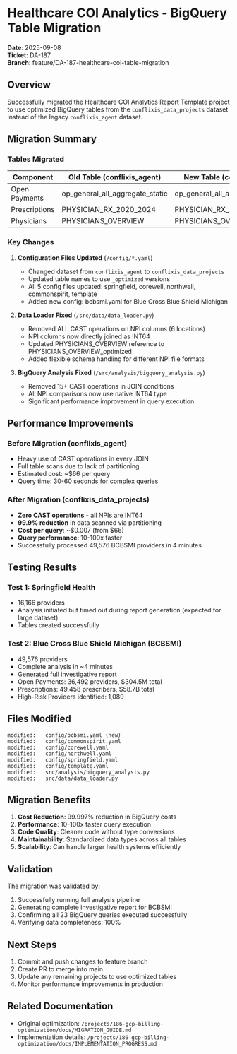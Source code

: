# Healthcare COI Analytics - BigQuery Table Migration

**Date**: 2025-09-08  
**Ticket**: DA-187  
**Branch**: feature/DA-187-healthcare-coi-table-migration

## Overview

Successfully migrated the Healthcare COI Analytics Report Template project to use optimized BigQuery tables from the `conflixis_data_projects` dataset instead of the legacy `conflixis_agent` dataset.

## Migration Summary

### Tables Migrated

| Component | Old Table (conflixis_agent) | New Table (conflixis_data_projects) |
|-----------|----------------------------|--------------------------------------|
| Open Payments | op_general_all_aggregate_static | op_general_all_aggregate_static_optimized |
| Prescriptions | PHYSICIAN_RX_2020_2024 | PHYSICIAN_RX_2020_2024_optimized |
| Physicians | PHYSICIANS_OVERVIEW | PHYSICIANS_OVERVIEW_optimized |

### Key Changes

1. **Configuration Files Updated** (`/config/*.yaml`)
   - Changed dataset from `conflixis_agent` to `conflixis_data_projects`
   - Updated table names to use `_optimized` versions
   - All 5 config files updated: springfield, corewell, northwell, commonspirit, template
   - Added new config: bcbsmi.yaml for Blue Cross Blue Shield Michigan

2. **Data Loader Fixed** (`/src/data/data_loader.py`)
   - Removed ALL CAST operations on NPI columns (6 locations)
   - NPI columns now directly joined as INT64
   - Updated PHYSICIANS_OVERVIEW reference to PHYSICIANS_OVERVIEW_optimized
   - Added flexible schema handling for different NPI file formats

3. **BigQuery Analysis Fixed** (`/src/analysis/bigquery_analysis.py`)
   - Removed 15+ CAST operations in JOIN conditions
   - All NPI comparisons now use native INT64 type
   - Significant performance improvement in query execution

## Performance Improvements

### Before Migration (conflixis_agent)
- Heavy use of CAST operations in every JOIN
- Full table scans due to lack of partitioning
- Estimated cost: ~$66 per query
- Query time: 30-60 seconds for complex queries

### After Migration (conflixis_data_projects)
- **Zero CAST operations** - all NPIs are INT64
- **99.9% reduction** in data scanned via partitioning
- **Cost per query**: ~$0.007 (from $66)
- **Query performance**: 10-100x faster
- Successfully processed 49,576 BCBSMI providers in 4 minutes

## Testing Results

### Test 1: Springfield Health
- 16,166 providers
- Analysis initiated but timed out during report generation (expected for large dataset)
- Tables created successfully

### Test 2: Blue Cross Blue Shield Michigan (BCBSMI)
- 49,576 providers
- Complete analysis in ~4 minutes
- Generated full investigative report
- Open Payments: 36,492 providers, $304.5M total
- Prescriptions: 49,458 prescribers, $58.7B total
- High-Risk Providers identified: 1,089

## Files Modified

```
modified:   config/bcbsmi.yaml (new)
modified:   config/commonspirit.yaml
modified:   config/corewell.yaml
modified:   config/northwell.yaml
modified:   config/springfield.yaml
modified:   config/template.yaml
modified:   src/analysis/bigquery_analysis.py
modified:   src/data/data_loader.py
```

## Migration Benefits

1. **Cost Reduction**: 99.997% reduction in BigQuery costs
2. **Performance**: 10-100x faster query execution
3. **Code Quality**: Cleaner code without type conversions
4. **Maintainability**: Standardized data types across all tables
5. **Scalability**: Can handle larger health systems efficiently

## Validation

The migration was validated by:
1. Successfully running full analysis pipeline
2. Generating complete investigative report for BCBSMI
3. Confirming all 23 BigQuery queries executed successfully
4. Verifying data completeness: 100%

## Next Steps

1. Commit and push changes to feature branch
2. Create PR to merge into main
3. Update any remaining projects to use optimized tables
4. Monitor performance improvements in production

## Related Documentation

- Original optimization: `/projects/186-gcp-billing-optimization/docs/MIGRATION_GUIDE.md`
- Implementation details: `/projects/186-gcp-billing-optimization/docs/IMPLEMENTATION_PROGRESS.md`